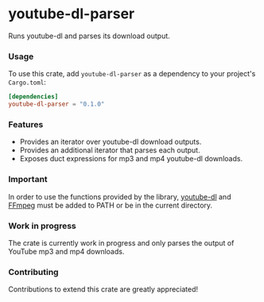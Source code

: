 # youtube-dl-parser

Runs youtube-dl and parses its download output.

### Usage

To use this crate, add `youtube-dl-parser` as a dependency to your project's `Cargo.toml`:

```toml
[dependencies]
youtube-dl-parser = "0.1.0"
```

### Features

* Provides an iterator over youtube-dl download outputs.
* Provides an additional iterator that parses each output.
* Exposes duct expressions for mp3 and mp4 youtube-dl downloads.

### Important

In order to use the functions provided by the library, [youtube-dl](https://github.com/ytdl-org/youtube-dl)
and [FFmpeg](https://github.com/FFmpeg/FFmpeg) must be added to PATH or be in the current directory.

### Work in progress

The crate is currently work in progress and only parses the output of YouTube mp3 and mp4 downloads.

### Contributing

Contributions to extend this crate are greatly appreciated!